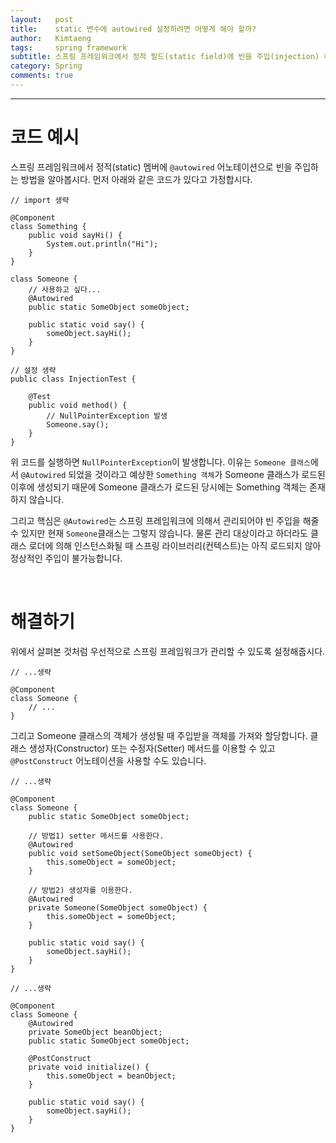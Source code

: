 ```yaml
---
layout:   post
title:    static 변수에 autowired 설정하려면 어떻게 해야 할까?
author:   Kimtaeng
tags: 	  spring framework
subtitle: 스프링 프레임워크에서 정적 필드(static field)에 빈을 주입(injection) 해보자.
category: Spring
comments: true
---
```


<hr/>

# 코드 예시

스프링 프레임워크에서 정적(static) 멤버에 ```@autowired``` 어노테이션으로
빈을 주입하는 방법을 알아봅시다. 먼저 아래와 같은 코드가 있다고 가정합시다.

<pre class="line-numbers"><code class="language-java" data-start="1">// import 생략

@Component
class Something {
    public void sayHi() {
        System.out.println("Hi");
    }
}

class Someone {
    // 사용하고 싶다...
    @Autowired
    public static SomeObject someObject;

    public static void say() {
        someObject.sayHi();
    }
}

// 설정 생략
public class InjectionTest {

    @Test
    public void method() {
        // NullPointerException 발생
        Someone.say();
    }
}
</code></pre>

위 코드를 실행하면 ```NullPointerException```이 발생합니다. 이유는 ```Someone 클래스```에서
```@Autowired``` 되었을 것이라고 예상한 ```Something 객체```가 Someone 클래스가 로드된 이후에 생성되기 때문에
Someone 클래스가 로드된 당시에는 Something 객체는 존재하지 않습니다. 

그리고 핵심은 ```@Autowired```는 스프링 프레임워크에 의해서 관리되어야 빈 주입을 해줄 수 있지만
현재 ```Someone```클래스는 그렇지 않습니다. 물론 관리 대상이라고 하더라도 클래스 로더에 의해 인스턴스화될 때
스프링 라이브러리(컨텍스트)는 아직 로드되지 않아 정상적인 주입이 불가능합니다.

<br/>

# 해결하기

위에서 살펴본 것처럼 우선적으로 스프링 프레임워크가 관리할 수 있도록 설정해줍시다.

<pre class="line-numbers"><code class="language-java" data-start="1">// ...생략

@Component
class Someone {
    // ...
}
</code></pre>

그리고 Someone 클래스의 객체가 생성될 때 주입받을 객체를 가져와 할당합니다. 클래스 생성자(Constructor) 또는
수정자(Setter) 메서드를 이용할 수 있고 ```@PostConstruct``` 어노테이션을 사용할 수도 있습니다.

<pre class="line-numbers"><code class="language-java" data-start="1">// ...생략

@Component
class Someone {
    public static SomeObject someObject;

    // 방법1) setter 메서드를 사용한다.
    @Autowired
    public void setSomeObject(SomeObject someObject) {
        this.someObject = someObject;
    }
    
    // 방법2) 생성자를 이용한다.
    @Autowired
    private Someone(SomeObject someObject) {
        this.someObject = someObject;
    }

    public static void say() {
        someObject.sayHi();
    }
}
</code></pre>

<pre class="line-numbers"><code class="language-java" data-start="1">// ...생략

@Component
class Someone {
    @Autowired
    private SomeObject beanObject;
    public static SomeObject someObject;
    
    @PostConstruct
    private void initialize() {
        this.someObject = beanObject;
    }

    public static void say() {
        someObject.sayHi();
    }
}
</code></pre>